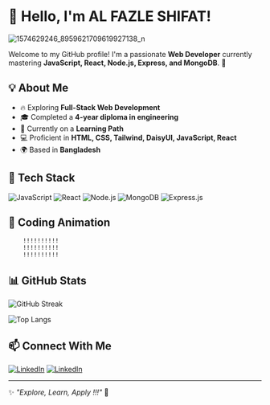 # 👋 Hello, I'm AL FAZLE SHIFAT!


![1574629246_8959621709619927138_n](https://github.com/user-attachments/assets/3ed4fed2-b76b-431a-a104-f97aaa3235cf)




Welcome to my GitHub profile! I'm a passionate **Web Developer** currently mastering **JavaScript, React, Node.js, Express, and MongoDB**. 🚀

## 💡 About Me
- 🔥 Exploring **Full-Stack Web Development**
- 🎓 Completed a **4-year diploma in engineering**
- 🌱 Currently on a **Learning Path**
- 💻 Proficient in **HTML, CSS, Tailwind, DaisyUI, JavaScript, React**
- 🌍 Based in **Bangladesh**

## 🚀 Tech Stack
![JavaScript](https://img.shields.io/badge/-JavaScript-F7DF1E?style=for-the-badge&logo=javascript&logoColor=black) ![React](https://img.shields.io/badge/-React-61DAFB?style=for-the-badge&logo=react&logoColor=black) ![Node.js](https://img.shields.io/badge/-Node.js-339933?style=for-the-badge&logo=node.js&logoColor=white) ![MongoDB](https://img.shields.io/badge/-MongoDB-47A248?style=for-the-badge&logo=mongodb&logoColor=white) ![Express.js](https://img.shields.io/badge/-Express.js-000000?style=for-the-badge&logo=express&logoColor=white)

## 🎨 Coding Animation
        !!!!!!!!!!
        !!!!!!!!!!
        !!!!!!!!!!

## 📊 GitHub Stats
![GitHub Streak](https://github-readme-streak-stats.herokuapp.com/?user=fazleshifat&theme=radical)

![Top Langs](https://github-readme-stats.vercel.app/api/top-langs/?username=fazleshifat&layout=compact&theme=radical)

## 📫 Connect With Me
[![LinkedIn](https://img.shields.io/badge/LinkedIn-blue?style=for-the-badge&logo=linkedin)](https://www.linkedin.com/in/fazle-shifat-5490a8270/)
[![LinkedIn](https://img.shields.io/badge/Gmail-blue?style=for-the-badge&logo=linkedin)](https://mail.google.com/mail/u/3/#inbox?compose=GTvVlcRwRfDVxgcnhnjStQWxbWNGmxHjDtWHNJnQzvXVkdCgSqbQLdcVFBgBccMDGrthKPwbzlVrV)

---

✨ *"Explore, Learn, Apply !!!"* 🚀

